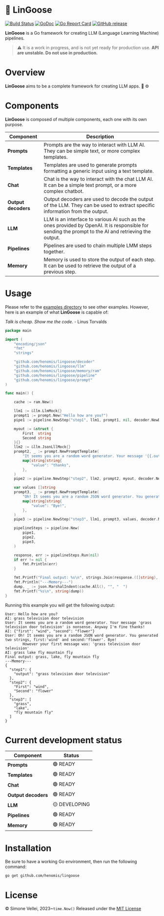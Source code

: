 # 🪿 LinGoose

[![Build Status](https://github.com/henomis/lingoose/actions/workflows/test.yml/badge.svg)](https://github.com/henomis/lingoose/actions/workflows/test.yml) [![GoDoc](https://godoc.org/github.com/henomis/lingoose?status.svg)](https://godoc.org/github.com/henomis/lingoose) [![Go Report Card](https://goreportcard.com/badge/github.com/henomis/lingoose)](https://goreportcard.com/report/github.com/henomis/lingoose) [![GitHub release](https://img.shields.io/github/release/henomis/lingoose.svg)](https://github.com/henomis/lingoose/releases)

**LinGoose** is a Go framework for creating LLM (Language Learning Machine) pipelines.
> :warning: It is a work in progress, and is not yet ready for production use. **API are unstable. Do not use in production.**

# Overview
**LinGoose** aims to be a complete framework for creating LLM apps. :robot: :gear:

# Components
**LinGoose** is composed of multiple components, each one with its own purpose.

| Component | Description |
| --- | --- |
|**Prompts** | Prompts are the way to interact with LLM AI. They can be simple text, or more complex templates. |
|**Templates** | Templates are used to generate prompts formatting a generic input using a text template. |
|**Chat** | Chat is the way to interact with the chat LLM AI. It can be a simple text prompt, or a more complex chatbot. |
|**Output decoders** | Output decoders are used to decode the output of the LLM. They can be used to extract specific information from the output. |
|**LLM** | LLM is an interface to various AI such as the ones provided by OpenAI. It is responsible for sending the prompt to the AI and retrieving the output. |
|**Pipelines** | Pipelines are used to chain multiple LMM steps together. |
|**Memory** | Memory is used to store the output of each step. It can be used to retrieve the output of a previous step. |

# Usage

Please refer to the [examples directory](examples/) to see other examples. However, here is an example of what **LinGoose** is capable of:

_Talk is cheap. Show me the code._ - Linus Torvalds

```go
package main

import (
	"encoding/json"
	"fmt"
	"strings"

	"github.com/henomis/lingoose/decoder"
	"github.com/henomis/lingoose/llm"
	"github.com/henomis/lingoose/memory/ram"
	"github.com/henomis/lingoose/pipeline"
	"github.com/henomis/lingoose/prompt"
)

func main() {

	cache := ram.New()

	llm1 := &llm.LlmMock{}
	prompt1 := prompt.New("Hello how are you?")
	pipe1 := pipeline.NewStep("step1", llm1, prompt1, nil, decoder.NewDefaultDecoder(), cache)

	myout := &struct {
		First  string
		Second string
	}{}
	llm2 := &llm.JsonLllMock{}
	prompt2, _ := prompt.NewPromptTemplate(
		"It seems you are a random word generator. Your message '{{.output}}' is nonsense. Anyway I'm fine {{.value}}!",
		map[string]string{
			"value": "thanks",
		},
	)
	pipe2 := pipeline.NewStep("step2", llm2, prompt2, myout, decoder.NewJSONDecoder(), cache)

	var values []string
	prompt3, _ := prompt.NewPromptTemplate(
		"Oh! It seems you are a random JSON word generator. You generated two strings, first:'{{.First}}' and second:'{{.Second}}'. {{.value}}\n\tHowever your first message was: '{{.step1.output}}'",
		map[string]string{
			"value": "Bye!",
		},
	)
	pipe3 := pipeline.NewStep("step3", llm1, prompt3, values, decoder.NewRegExDecoder(`(\w+)\s(\w+)\s(.*)`), cache)

	pipelineSteps := pipeline.New(
		pipe1,
		pipe2,
		pipe3,
	)

	response, err := pipelineSteps.Run(nil)
	if err != nil {
		fmt.Println(err)
	}

	fmt.Printf("Final output: %s\n", strings.Join(response.([]string), ", "))
	fmt.Println("---Memory---")
	dump, _ := json.MarshalIndent(cache.All(), "", "  ")
	fmt.Printf("%s\n", string(dump))
}
```

Running this example you will get the following output:

```shell
User: Hello how are you?
AI: grass television door television
User: It seems you are a random word generator. Your message 'grass television door television' is nonsense. Anyway I'm fine thanks!
AI: {"first": "wind", "second": "flower"}
User: Oh! It seems you are a random JSON word generator. You generated two strings, first:'wind' and second:'flower'. Bye!
        However your first message was: 'grass television door television'
AI: grass lake fly mountain fly
Final output: grass, lake, fly mountain fly
---Memory---
{
  "step1": {
    "output": "grass television door television"
  },
  "step2": {
    "First": "wind",
    "Second": "flower"
  },
  "step3": [
    "grass",
    "lake",
    "fly mountain fly"
  ]
}
```



# Current development status

| Component | Status |
| --- | --- |
|**Prompts** | 🟢 READY|
|**Templates** | 🟢 READY|
|**Chat** | 🟢 READY|
|**Output decoders** | 🟢 READY|
|**LLM** | 🟡 DEVELOPING|
|**Pipelines** | 🟢 READY|
|**Memory** | 🟢 READY|


# Installation
Be sure to have a working Go environment, then run the following command:

```shell
go get github.com/henomis/lingoose
```


# License
© Simone Vellei, 2023~`time.Now()`
Released under the [MIT License](LICENSE)